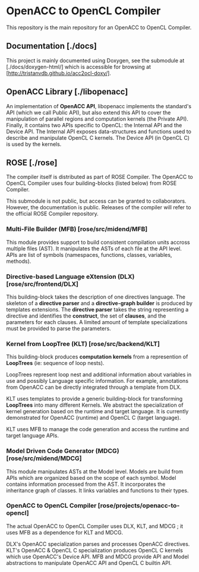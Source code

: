 OpenACC to OpenCL Compiler
==========================

This repository is the main repository for an OpenACC to OpenCL Compiler.

## Documentation [./docs]

This project is mainly documented using Doxygen, see the submodule at [./docs/doxygen-html/]
which is accessible for browsing at [http://tristanvdb.github.io/acc2ocl-doxy/].

## OpenACC Library [./libopenacc]

An implementation of **OpenACC API**, libopenacc implements the standard's API (which we call Public API),
but also extend this API to cover the manipulation of parallel regions and computation kernels (the Private API).
Finally, it contains two APIs specific to OpenCL: the Internal API and the Device API.
The Internal API exposes data-structures and functions used to describe and manipulate OpenCL C kernels.
The Device API (in OpenCL C) is used by the kernels.

## ROSE [./rose]

The compiler itself is distributed as part of ROSE Compiler.
The OpenACC to OpenCL Compiler uses four building-blocks (listed below) from ROSE Compiler.

This submodule is not public, but access can be granted to collaborators. However, the documentation is public.
Releases of the compiler will refer to the official ROSE Compiler repository.

### Multi-File Builder (MFB) [rose/src/midend/MFB]

This module provides support to build consistent compilation units accross multiple files (AST).
It manipulates the ASTs of each file at the API level. APIs are list of symbols (namespaces, functions, classes, variables, methods).

### Directive-based Language eXtension (DLX) [rose/src/frontend/DLX]

This building-block takes the description of one directives language.
The skeleton of a **directive parser** and a **directive-graph builder** is produced by templates extensions.
The **directive parser** takes the string representing a directive and identifies the **construct**, the set of **clauses**,
and the parameters for each clauses. A limited amount of template specializations must be provided to parse the parameters.

### Kernel from LoopTree (KLT) [rose/src/backend/KLT]

This building-block produces **computation kernels** from a represention of **LoopTrees** (ie: sequence of loop nests).

LoopTrees represent loop nest and additional information about variables in use and possibly Language specific information.
For example, annotations from OpenACC can be directly integrated through a template from DLX.

KLT uses templates to provide a generic building-block for transforming **LoopTrees** into many different Kernels.
We abstract the specialization of kernel generation based on the runtime and target language. It is currently demonstrated for OpenACC (runtime) and OpenCL C (target language).

KLT uses MFB to manage the code generation and access the runtime and target language APIs.

### Model Driven Code Generator (MDCG) [rose/src/midend/MDCG]

This module manipulates ASTs at the Model level. Models are build from APIs which are organized based on the scope of each symbol.
Model contains information processed from the AST. It incorporates the inheritance graph of classes.
It links variables and functions to their types.

### OpenACC to OpenCL Compiler [rose/projects/openacc-to-opencl]

The actual OpenACC to OpenCL Compiler uses DLX, KLT, and MDCG ; it uses MFB as a dependence for KLT and MDCG.

DLX's OpenACC specialization parses and processes OpenACC directives.
KLT's OpenACC & OpenCL C specialization produces OpenCL C kernels which use OpenACC's Device API.
MFB and MDCG provide API and Model abstractions to manipulate OpenACC API and OpenCL C builtin API.

